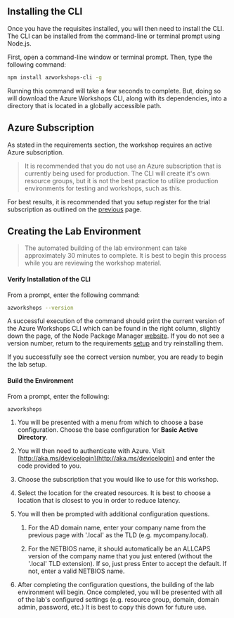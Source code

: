 ## Installing the CLI
Once you have the requisites installed, you will then need to install the CLI.  The CLI can be installed from the command-line or terminal prompt using Node.js.

First, open a command-line window or terminal prompt. Then, type the following command:

```bash
npm install azworkshops-cli -g
```
Running this command will take a few seconds to complete.  But, doing so will download the Azure Workshops CLI, along with its dependencies, into a directory that is located in a globally accessible path.

## Azure Subscription
As stated in the requirements section, the workshop requires an active Azure subscription.
> It is recommended that you do not use an Azure subscription that is currently being used for production.  The CLI will create it's own resource groups, but it is not the best practice to utilize production environments for testing and workshops, such as this.

For best results, it is recommended that you setup register for the trial subscription as outlined on the [previous](./01_Office_365_and_Azure_Registration.md) page.

## Creating the Lab Environment
>The automated building of the lab environment can take approximately 30 minutes to complete.  It is best to begin this process while you are reviewing the workshop material.

#### Verify Installation of the CLI
From a prompt, enter the following command:
```bash
azworkshops --version
```

A successful execution of the command should print the current version of the Azure Workshops CLI which can be found in the right column, slightly down the page, of the Node Package Manager [website](https://www.npmjs.com/package/azworkshops-cli). If you do not see a version number, return to the requirements [setup](./00_Requirements.md) and try reinstalling them.

If you successfully see the correct version number, you are ready to begin the lab setup.

#### Build the Environment
From a prompt, enter the following:
```bash
azworkshops
```

  1. You will be presented with a menu from which to choose a base configuration.  Choose the base configuration for **Basic Active Directory**.
  2. You will then need to authenticate with Azure.  Visit [http://aka.ms/devicelogin](http://aka.ms/devicelogin) and enter the code provided to you.
  3. Choose the subscription that you would like to use for this workshop.
  4. Select the location for the created resources.  It is best to choose a location that is closest to you in order to reduce latency.
  5. You will then be prompted with additional configuration questions.  
  
     1. For the AD domain name, enter your company name from the previous page with '.local' as the TLD (e.g. mycompany.local).

     2. For the NETBIOS name, it should automatically be an ALLCAPS version of the company name that you just entered (without the '.local' TLD extension). If so, just press Enter to accept the default. If not, enter a valid NETBIOS name.

  6. After completing the configuration questions, the building of the lab environment will begin. Once completed, you will be presented with all of the lab's configured settings (e.g. resource group, domain, domain admin, password, etc.) It is best to copy this down for future use.